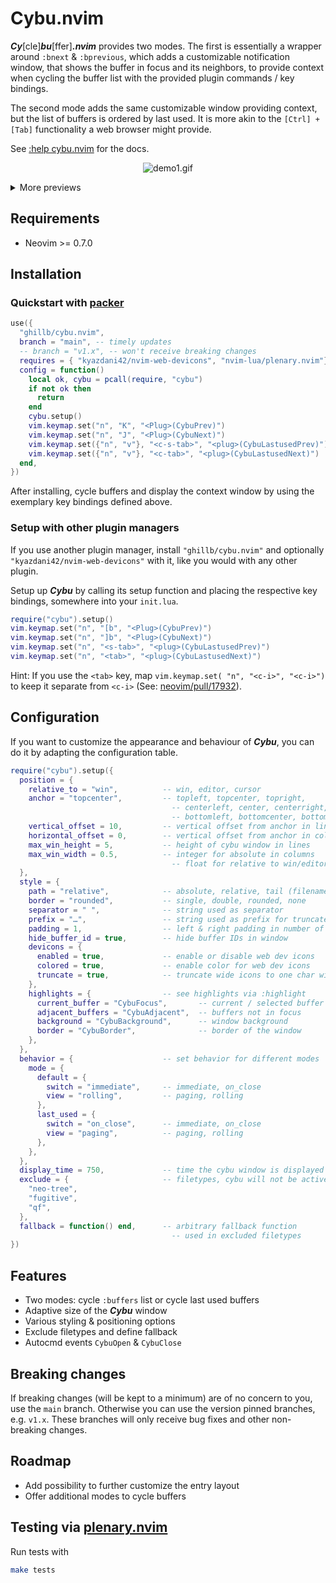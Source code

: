 # Cybu.nvim

**_Cy_**[cle]**_bu_**[ffer]**_.nvim_** provides two modes. The first is essentially a wrapper around `:bnext` & `:bprevious`, which adds a customizable notification window, that shows the buffer in focus and its neighbors, to provide context when cycling the buffer list with the provided plugin commands / key bindings.

The second mode adds the same customizable window providing context, but the list of buffers is ordered by last used. It is more akin to the `[Ctrl] + [Tab]` functionality a web browser might provide.

See [:help cybu.nvim](https://github.com/ghillb/cybu.nvim/blob/main/doc/cybu.nvim.txt) for the docs.

<p align="center">
  <img src="https://user-images.githubusercontent.com/35503959/169406683-6fb0c4dd-2083-4b9b-87b2-3928da81d472.gif" alt="demo1.gif"/>
</p>

<details>
  <summary>More previews</summary>

<p align="center">
  <img src="https://user-images.githubusercontent.com/35503959/169406698-6d5e5eab-88a0-4804-a9a0-4add54d7a368.gif" alt="demo2.gif"/>
</p>

<p align="center">
  <img src="https://user-images.githubusercontent.com/35503959/169406701-aabebcb5-fbcb-4f4e-b43c-ce605d77a8d7.gif" alt="demo3.gif"/>
</p>

</details>

## Requirements

- Neovim >= 0.7.0

## Installation

### Quickstart with [packer](https://github.com/wbthomason/packer.nvim)

```lua
use({
  "ghillb/cybu.nvim",
  branch = "main", -- timely updates
  -- branch = "v1.x", -- won't receive breaking changes
  requires = { "kyazdani42/nvim-web-devicons", "nvim-lua/plenary.nvim"}, -- optional for icon support
  config = function()
    local ok, cybu = pcall(require, "cybu")
    if not ok then
      return
    end
    cybu.setup()
    vim.keymap.set("n", "K", "<Plug>(CybuPrev)")
    vim.keymap.set("n", "J", "<Plug>(CybuNext)")
    vim.keymap.set({"n", "v"}, "<c-s-tab>", "<plug>(CybuLastusedPrev)")
    vim.keymap.set({"n", "v"}, "<c-tab>", "<plug>(CybuLastusedNext)")
  end,
})
```

After installing, cycle buffers and display the context window by using the exemplary key bindings defined above.

### Setup with other plugin managers

If you use another plugin manager, install `"ghillb/cybu.nvim"` and optionally `"kyazdani42/nvim-web-devicons"` with it, like you would with any other plugin.

Setup up **_Cybu_** by calling its setup function and placing the respective key bindings, somewhere into your `init.lua`.

```lua
require("cybu").setup()
vim.keymap.set("n", "[b", "<Plug>(CybuPrev)")
vim.keymap.set("n", "]b", "<Plug>(CybuNext)")
vim.keymap.set("n", "<s-tab>", "<plug>(CybuLastusedPrev)")
vim.keymap.set("n", "<tab>", "<plug>(CybuLastusedNext)")
```

Hint: If you use the `<tab>` key, map `vim.keymap.set( "n", "<c-i>", "<c-i>")` to keep it separate from `<c-i>` (See: [neovim/pull/17932](https://github.com/neovim/neovim/pull/17932#issue-1188088238)).

## Configuration

If you want to customize the appearance and behaviour of **_Cybu_**, you can do it by adapting the configuration table.

```lua
require("cybu").setup({
  position = {
    relative_to = "win",          -- win, editor, cursor
    anchor = "topcenter",         -- topleft, topcenter, topright,
                                    -- centerleft, center, centerright,
                                    -- bottomleft, bottomcenter, bottomright
    vertical_offset = 10,         -- vertical offset from anchor in lines
    horizontal_offset = 0,        -- vertical offset from anchor in columns
    max_win_height = 5,           -- height of cybu window in lines
    max_win_width = 0.5,          -- integer for absolute in columns
                                    -- float for relative to win/editor width
  },
  style = {
    path = "relative",            -- absolute, relative, tail (filename only)
    border = "rounded",           -- single, double, rounded, none
    separator = " ",              -- string used as separator
    prefix = "…",                 -- string used as prefix for truncated paths
    padding = 1,                  -- left & right padding in number of spaces
    hide_buffer_id = true,        -- hide buffer IDs in window
    devicons = {
      enabled = true,             -- enable or disable web dev icons
      colored = true,             -- enable color for web dev icons
      truncate = true,            -- truncate wide icons to one char width
    },
    highlights = {                -- see highlights via :highlight
      current_buffer = "CybuFocus",       -- current / selected buffer
      adjacent_buffers = "CybuAdjacent",  -- buffers not in focus
      background = "CybuBackground",      -- window background
      border = "CybuBorder",              -- border of the window
    },
  },
  behavior = {                    -- set behavior for different modes
    mode = {
      default = {
        switch = "immediate",     -- immediate, on_close
        view = "rolling",         -- paging, rolling
      },
      last_used = {
        switch = "on_close",      -- immediate, on_close
        view = "paging",          -- paging, rolling
      },
    },
  },
  display_time = 750,             -- time the cybu window is displayed
  exclude = {                     -- filetypes, cybu will not be active
    "neo-tree",
    "fugitive",
    "qf",
  },
  fallback = function() end,      -- arbitrary fallback function
                                    -- used in excluded filetypes
})
```

## Features

- Two modes: cycle `:buffers` list or cycle last used buffers
- Adaptive size of the **_Cybu_** window
- Various styling & positioning options
- Exclude filetypes and define fallback
- Autocmd events `CybuOpen` & `CybuClose`

## Breaking changes

If breaking changes (will be kept to a minimum) are of no concern to you, use the `main` branch. Otherwise you can use the version pinned branches, e.g. `v1.x`. These branches will only receive bug fixes and other non-breaking changes.

## Roadmap

- Add possibility to further customize the entry layout
- Offer additional modes to cycle buffers

## Testing via [plenary.nvim](https://github.com/nvim-lua/plenary.nvim)

Run tests with

```bash
make tests
```
